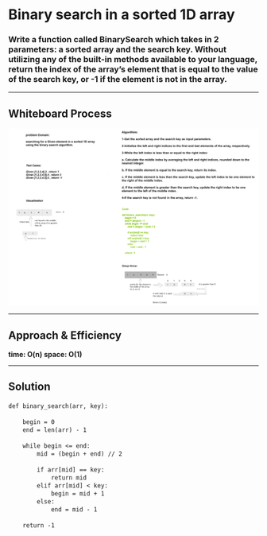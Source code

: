 # Binary search in a sorted 1D array
### Write a function called BinarySearch which takes in 2 parameters: a sorted array and the search key. Without utilizing any of the built-in methods available to your language, return the index of the array’s element that is equal to the value of the search key, or -1 if the element is not in the array.

---

## Whiteboard Process

![whiteboard](cc3.png)

---
## Approach & Efficiency
**time: O(n) space: O(1)**

---
## Solution
``` 
def binary_search(arr, key):
   
    begin = 0
    end = len(arr) - 1
    
    while begin <= end:
        mid = (begin + end) // 2
        
        if arr[mid] == key:
            return mid
        elif arr[mid] < key:
            begin = mid + 1
        else:
            end = mid - 1
    
    return -1
```


    